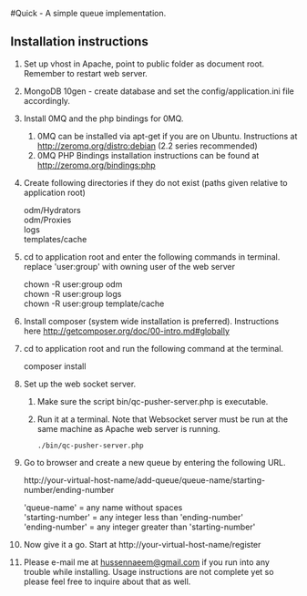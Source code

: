 #Quick - A simple queue implementation.

Installation instructions
-------------------------

1. Set up vhost in Apache, point to public folder as document root. Remember to restart web server.

2. MongoDB 10gen - create database and set the config/application.ini file accordingly.

3. Install 0MQ and the php bindings for 0MQ.
	1. 0MQ can be installed via apt-get if you are on Ubuntu. Instructions at http://zeromq.org/distro:debian (2.2 series recommended)
	2. 0MQ PHP Bindings installation instructions can be found at http://zeromq.org/bindings:php
    
4. Create following directories if they do not exist (paths given relative to application root)

    odm/Hydrators  
    odm/Proxies  
    logs  
    templates/cache  

5. cd to application root and enter the following commands in terminal. replace 'user:group' with owning user of the web server
    
    chown -R user:group odm  
    chown -R user:group logs  
    chown -R user:group template/cache  

6. Install composer (system wide installation is preferred). Instructions here http://getcomposer.org/doc/00-intro.md#globally
    
7. cd to application root and run the following command at the terminal.

    composer install  

8. Set up the web socket server.

	1. Make sure the script bin/qc-pusher-server.php is executable.  
	2. Run it at a terminal. Note that Websocket server must be run at the same machine as Apache web server is running.  

           ./bin/qc-pusher-server.php  

9. Go to browser and create a new queue by entering the following URL.
    
    http://your-virtual-host-name/add-queue/queue-name/starting-number/ending-number  

      'queue-name' = any name without spaces  
      'starting-number' = any integer less than 'ending-number'  
      'ending-number' = any integer greater than 'starting-number'  

10. Now give it a go. Start at http://your-virtual-host-name/register

11. Please e-mail me at hussennaeem@gmail.com if you run into any trouble while installing. Usage instructions are not complete yet so please feel free to inquire about that as well.